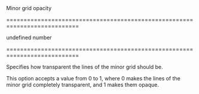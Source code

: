 <!--**
/*-------------------------------------------
    Auto-generated file. Do not modify.
-------------------------------------------

**-->
<!--d-->Minor grid opacity<!--/d-->
===========================================================================
<!--default-->undefined<!--/default-->
<!--type-->number<!--/type-->
===========================================================================

<!--shortDescription-->
Specifies how transparent the lines of the minor grid should be.
<!--/shortDescription-->

<!--fullDescription-->
This option accepts a value from 0 to 1, where 0 makes the lines of the minor grid completely transparent, and 1 makes them opaque.
<!--/fullDescription-->